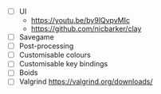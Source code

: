 - [ ] UI
	- https://youtu.be/by9lQvpvMIc
	- https://github.com/nicbarker/clay
- [ ] Savegame
- [ ] Post-processing
- [ ] Customisable colours
- [ ] Customisable key bindings
- [ ] Boids
- [ ] Valgrind https://valgrind.org/downloads/